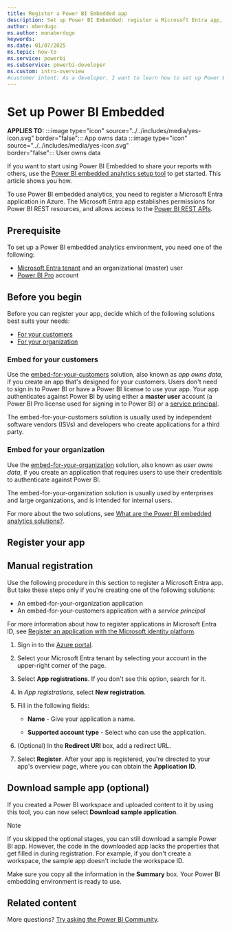 ```yaml
---
title: Register a Power BI Embedded app
description: Set up Power BI Embedded: register a Microsoft Entra app, create a workspace, import content, grant permissions, and download a sample app.
author: mberdugo
ms.author: monaberdugo
keywords: 
ms.date: 01/07/2025
ms.topic: how-to
ms.service: powerbi
ms.subservice: powerbi-developer
ms.custom: intro-overview
#customer intent: As a developer, I want to learn how to set up Power BI Embedded so that I can share my reports with others.
---
```


# Set up Power BI Embedded

**APPLIES TO:** :::image type="icon" source="../../includes/media/yes-icon.svg" border="false":::&nbsp;App&nbsp;owns&nbsp;data :::image type="icon" source="../../includes/media/yes-icon.svg" border="false":::&nbsp;User&nbsp;owns&nbsp;data

If you want to start using Power BI Embedded to share your reports with others, use the [Power BI embedded analytics setup tool](https://app.powerbi.com/embedsetup) to get started. This article shows you how.

To use Power BI embedded analytics, you need to register a Microsoft Entra application in Azure. The Microsoft Entra app establishes permissions for Power BI REST resources, and allows access to the [Power BI REST APIs](/rest/api/power-bi/).

## Prerequisite

To set up a Power BI embedded analytics environment, you need one of the following:

* [Microsoft Entra tenant](./create-an-azure-active-directory-tenant.md) and an organizational (master) user
* [Power BI Pro](https://powerbi.microsoft.com/power-bi-pro/) account

## Before you begin

Before you can register your app, decide which of the following solutions best suits your needs:

* [For your customers](#embed-for-your-customers)
* [For your organization](#embed-for-your-organization)

### Embed for your customers

Use the [embed-for-your-customers](embed-sample-for-customers.md) solution, also known as *app owns data*, if you create an app that's designed for your customers. Users don't need to sign in to Power BI or have a Power BI license to use your app. Your app authenticates against Power BI by using either a **master user** account (a Power BI Pro license used for signing in to Power BI) or a [service principal](embed-service-principal.md).

The embed-for-your-customers solution is usually used by independent software vendors (ISVs) and developers who create applications for a third party.

### Embed for your organization

Use the [embed-for-your-organization](embed-sample-for-your-organization.md) solution, also known as *user owns data*, if you create an application that requires users to use their credentials to authenticate against Power BI.

The embed-for-your-organization solution is usually used by enterprises and large organizations, and is intended for internal users.

For more about the two solutions, see [What are the Power BI embedded analytics solutions?](embedded-analytics-power-bi.md#what-are-the-power-bi-embedded-analytics-solutions).

## Register your app






## Manual registration

Use the following procedure in this section to register a Microsoft Entra app. But take these steps only if you're creating one of the following solutions:

* An embed-for-your-organization application
* An embed-for-your-customers application with a *service principal*

For more information about how to register applications in Microsoft Entra ID, see [Register an application with the Microsoft identity platform](/azure/active-directory/develop/quickstart-register-app).

1. Sign in to the [Azure portal](https://portal.azure.com).

1. Select your Microsoft Entra tenant by selecting your account in the upper-right corner of the page.

1. Select **App registrations**. If you don't see this option, search for it.

1. In *App registrations*, select **New registration**.

1. Fill in the following fields:

   * **Name** - Give your application a name.

   * **Supported account type** - Select who can use the application.

1. (Optional) In the **Redirect URI** box, add a redirect URL.

1. Select **Register**. After your app is registered, you're directed to your app's overview page, where you can obtain the **Application ID**.

## Download sample app (optional)

If you created a Power BI workspace and uploaded content to it by using this tool, you can now select **Download sample application**.

>[!NOTE]
>If you skipped the optional stages, you can still download a sample Power BI app. However, the code in the downloaded app lacks the properties that get filled in during registration. For example, if you don't create a workspace, the sample app doesn't include the workspace ID.

Make sure you copy all the information in the **Summary** box. Your Power BI embedding environment is ready to use.

## Related content

More questions? [Try asking the Power BI Community](https://community.powerbi.com/).
